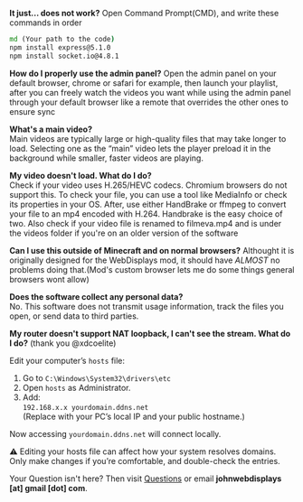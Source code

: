 **It just... does not work?**
Open Command Prompt(CMD), and write these commands in order

```cmd
md (Your path to the code)
npm install express@5.1.0
npm install socket.io@4.8.1
```

**How do I properly use the admin panel?**
Open the admin panel on your default browser, chrome or safari for example, then launch your playlist, after you can freely watch the videos you want while using the admin panel through your default browser like a remote that overrides the other ones to ensure sync

**What's a main video?**  
Main videos are typically large or high-quality files that may take longer to load. Selecting one as the “main” video lets the player preload it in the background while smaller, faster videos are playing.

**My video doesn't load. What do I do?**  
Check if your video uses H.265/HEVC codecs. Chromium browsers do not support this. To check your file, you can use a tool like MediaInfo
 or check its properties in your OS. After, use either HandBrake or ffmpeg to convert your file to an mp4 encoded with H.264. Handbrake is the easy choice of two. Also check if your video file is renamed to filmeva.mp4 and is under the videos folder if you're on an older version of the software

**Can I use this outside of Minecraft and on normal browsers?**
Althought it is originally designed for the WebDisplays mod, it should have *ALMOST* no problems doing that.(Mod's custom browser lets me do some things general browsers wont allow)

**Does the software collect any personal data?**           
No. This software does not transmit usage information, track the files you open, or send data to third parties. 

**My router doesn't support NAT loopback, I can't see the stream. What do I do?**  (thank you @xdcoelite)

Edit your computer’s `hosts` file:     
1. Go to `C:\Windows\System32\drivers\etc`  
2. Open `hosts` as Administrator.  
3. Add:  
   `192.168.x.x yourdomain.ddns.net`  
   (Replace with your PC’s local IP and your public hostname.)  

Now accessing `yourdomain.ddns.net` will connect locally.

⚠️ Editing your hosts file can affect how your system resolves domains. Only make changes if you’re comfortable, and double-check the entries.

Your Question isn't here? Then visit [Questions](https://github.com/Lakunake/Minecraft-WebDisplays-Video-Player/discussions/2) or email **johnwebdisplays [at] gmail [dot] com**.
